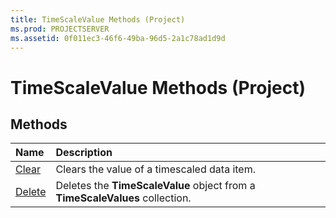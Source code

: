 ```yaml
---
title: TimeScaleValue Methods (Project)
ms.prod: PROJECTSERVER
ms.assetid: 0f011ec3-46f6-49ba-96d5-2a1c78ad1d9d
---
```



# TimeScaleValue Methods (Project)

## Methods



|**Name**|**Description**|
|:-----|:-----|
|[Clear](timescalevalue-clear-method-project.md)|Clears the value of a timescaled data item.|
|[Delete](timescalevalue-delete-method-project.md)|Deletes the  **TimeScaleValue** object from a **TimeScaleValues** collection.|

